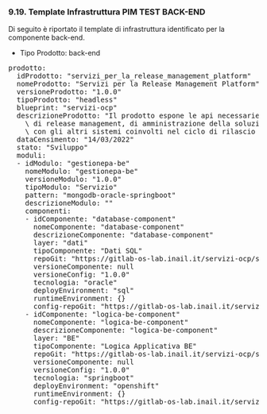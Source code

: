 ### 9.19. Template Infrastruttura PIM TEST BACK-END

Di seguito è riportato il template di infrastruttura identificato per la componente back-end.

-   Tipo Prodotto: back-end

<pre>
prodotto:
  idProdotto: "servizi_per_la_release_management_platform"
  nomeProdotto: "Servizi per la Release Management Platform"
  versioneProdotto: "1.0.0"
  tipoProdotto: "headless"
  blueprint: "servizi-ocp"
  descrizioneProdotto: "Il prodotto espone le api necessarie ad erogare le funzionalità\
    \ di release management, di amministrazione della soluzione e di integrazione\
    \ con gli altri sistemi coinvolti nel ciclo di rilascio del prodotto)"
  dataCensimento: "14/03/2022"
  stato: "Sviluppo"
  moduli:
  - idModulo: "gestionepa-be"
    nomeModulo: "gestionepa-be"
    versioneModulo: "1.0.0"
    tipoModulo: "Servizio"
    pattern: "mongodb-oracle-springboot"
    descrizioneModulo: ""
    componenti:
    - idComponente: "database-component"
      nomeComponente: "database-component"
      descrizioneComponente: "database-component"
      layer: "dati"
      tipoComponente: "Dati SQL"
      repoGit: "https://gitlab-os-lab.inail.it/servizi-ocp/servizi_per_la_release_management_platform"
      versioneComponente: null
      versioneConfig: "1.0.0"
      tecnologia: "oracle"
      deployEnvironment: "sql"
      runtimeEnvironment: {}
      config-repoGit: "https://gitlab-os-lab.inail.it/servizi-ocp/servizi_per_la_release_management_platform/configurazione-infrastrutturale-prodotto"
    - idComponente: "logica-be-component"
      nomeComponente: "logica-be-component"
      descrizioneComponente: "logica-be-component"
      layer: "BE"
      tipoComponente: "Logica Applicativa BE"
      repoGit: "https://gitlab-os-lab.inail.it/servizi-ocp/servizi_per_la_release_management_platform"
      versioneComponente: null
      versioneConfig: "1.0.0"
      tecnologia: "springboot"
      deployEnvironment: "openshift"
      runtimeEnvironment: {}
      config-repoGit: "https://gitlab-os-lab.inail.it/servizi-ocp/servizi_per_la_release_management_platform/configurazione-infrastrutturale-prodotto"
</pre>
